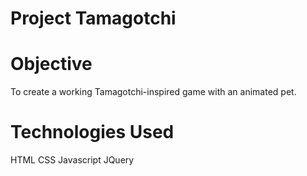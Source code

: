 # Project Tamagotchi

# Objective
To create a working Tamagotchi-inspired game with an animated pet.

# Technologies Used
HTML
CSS
Javascript
JQuery
